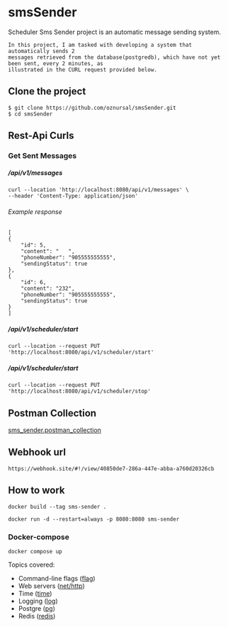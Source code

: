 # smsSender
Scheduler Sms Sender project is  an automatic message sending system. 

    In this project, I am tasked with developing a system that automatically sends 2
    messages retrieved from the database(postgredb), which have not yet been sent, every 2 minutes, as
    illustrated in the CURL request provided below.

## Clone the project

```
$ git clone https://github.com/oznursal/smsSender.git
$ cd smsSender
```

## Rest-Api Curls

### Get Sent Messages


##### /api/v1/messages

    curl --location 'http://localhost:8080/api/v1/messages' \
    --header 'Content-Type: application/json'

###### Example response 

    [
    {
        "id": 5,
        "content": "   ",
        "phoneNumber": "905555555555",
        "sendingStatus": true
    },
    {
        "id": 6,
        "content": "232",
        "phoneNumber": "905555555555",
        "sendingStatus": true
    }
    ]


##### /api/v1/scheduler/start

    curl --location --request PUT 'http://localhost:8080/api/v1/scheduler/start'


##### /api/v1/scheduler/start

    curl --location --request PUT 'http://localhost:8080/api/v1/scheduler/stop'

## Postman Collection

   [sms_sender.postman_collection](docs/sms_sender.postman_collection)

## Webhook url
    https://webhook.site/#!/view/40850de7-286a-447e-abba-a760d20326cb

## How to work
    docker build --tag sms-sender .

    docker run -d --restart=always -p 8080:8080 sms-sender

### Docker-compose 

    docker compose up

Topics covered:

* Command-line flags ([flag](//pkg.go.dev/flag/))
* Web servers ([net/http](//pkg.go.dev/net/http/))
* Time ([time](//pkg.go.dev/time/))
* Logging ([log](//pkg.go.dev/log/))
* Postgre ([pg](//pkg.go.dev/github.com/go-pg/pg/))
* Redis ([redis](//pkg.go.dev/github.com/go-redis/redis/))

